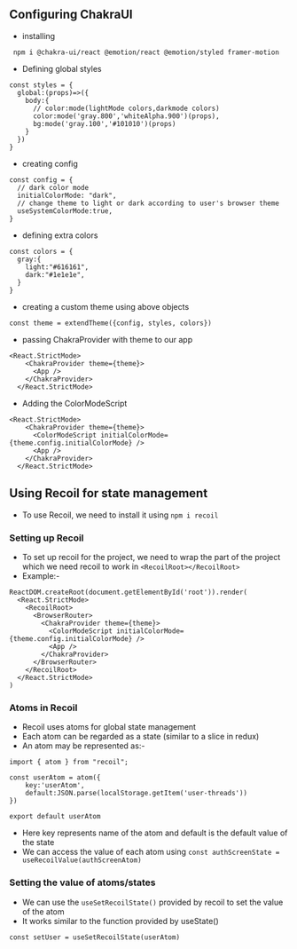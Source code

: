 ## Configuring ChakraUI
- installing
```
 npm i @chakra-ui/react @emotion/react @emotion/styled framer-motion
```


- Defining global styles
```
const styles = {
  global:(props)=>({
    body:{
      // color:mode(lightMode colors,darkmode colors)
      color:mode('gray.800','whiteAlpha.900')(props),
      bg:mode('gray.100','#101010')(props)
    }
  })
}
```

- creating config
```
const config = {
  // dark color mode
  initialColorMode: "dark",
  // change theme to light or dark according to user's browser theme
  useSystemColorMode:true,
}
```

- defining extra colors
```
const colors = {
  gray:{
    light:"#616161",
    dark:"#1e1e1e",
  }
}
```
- creating a custom theme using above objects
```
const theme = extendTheme({config, styles, colors})
```

- passing ChakraProvider with theme to our app
```
<React.StrictMode>
    <ChakraProvider theme={theme}>
      <App />
    </ChakraProvider>
  </React.StrictMode>
```

- Adding the ColorModeScript
```
<React.StrictMode>
    <ChakraProvider theme={theme}>
      <ColorModeScript initialColorMode={theme.config.initialColorMode} />
      <App />
    </ChakraProvider>
  </React.StrictMode>
```


## Using Recoil for state management
- To use Recoil, we need to install it using ```npm i recoil```

### Setting up Recoil
- To set up recoil for the project, we need to wrap the part of the project which we need recoil to work in ```<RecoilRoot></RecoilRoot>```
- Example:-
```
ReactDOM.createRoot(document.getElementById('root')).render(
  <React.StrictMode>
    <RecoilRoot>
      <BrowserRouter>
        <ChakraProvider theme={theme}>
          <ColorModeScript initialColorMode={theme.config.initialColorMode} />
          <App />
        </ChakraProvider>
      </BrowserRouter>
    </RecoilRoot>
  </React.StrictMode>
)
```

### Atoms in Recoil
- Recoil uses atoms for global state management
- Each atom can be regarded as a state (similar to a slice in redux)
- An atom may be represented as:-
```
import { atom } from "recoil";

const userAtom = atom({
    key:'userAtom',
    default:JSON.parse(localStorage.getItem('user-threads'))
})

export default userAtom
```
- Here key represents name of the atom and default is the default value of the state
- We can access the value of each atom using ```const authScreenState = useRecoilValue(authScreenAtom)```

### Setting the value of atoms/states
- We can use the ```useSetRecoilState()``` provided by recoil to set the value of the atom
- It works similar to the function provided by useState()
```
const setUser = useSetRecoilState(userAtom)
```